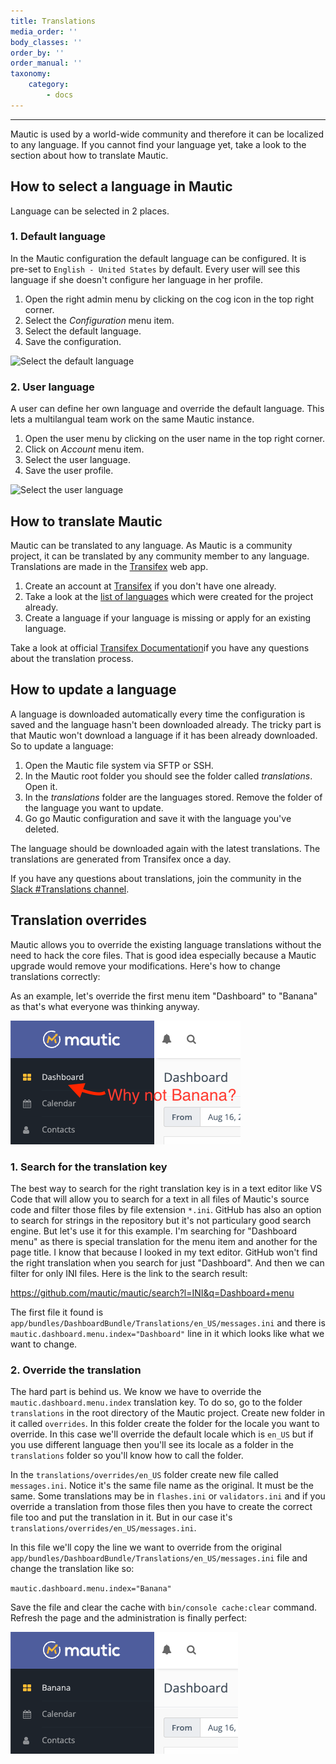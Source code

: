```yaml
---
title: Translations
media_order: ''
body_classes: ''
order_by: ''
order_manual: ''
taxonomy:
    category:
        - docs
---
```


---------------

Mautic is used by a world-wide community and therefore it can be localized to any language. If you cannot find your language yet, take a look to the section about how to translate Mautic.

## How to select a language in Mautic

Language can be selected in 2 places.

### 1. Default language

In the Mautic configuration the default language can be configured. It is pre-set to `English - United States` by default. Every user will see this language if she doesn't configure her language in her profile.

1. Open the right admin menu by clicking on the cog icon in the top right corner.
2. Select the *Configuration* menu item.
3. Select the default language.
4. Save the configuration.

![Select the default language](translations-select-language.png "Select the default language")

### 2. User language

A user can define her own language and override the default language. This lets a multilangual team work on the same Mautic instance.

1. Open the user menu by clicking on the user name in the top right corner.
2. Click on *Account* menu item.
3. Select the user language.
4. Save the user profile.

![Select the user language](translations-select-user-language.png "Select the user language")

## How to translate Mautic

Mautic can be translated to any language. As Mautic is a community project, it can be translated by any community member to any language. Translations are made in the [Transifex][transifex] web app.

1. Create an account at [Transifex][transifex] if you don't have one already.
2. Take a look at the [list of languages][transifex] which were created for the project already.
3. Create a language if your language is missing or apply for an existing language.

Take a look at official [Transifex Documentation][transifex-documentation]if you have any questions about the translation process.

## How to update a language

A language is downloaded automatically every time the configuration is saved and the language hasn't been downloaded already. The tricky part is that Mautic won't download a language if it has been already downloaded. So to update a language:

1. Open the Mautic file system via SFTP or SSH.
2. In the Mautic root folder you should see the folder called *translations*. Open it.
3. In the *translations* folder are the languages stored. Remove the folder of the language you want to update.
4. Go go Mautic configuration and save it with the language you've deleted.

The language should be downloaded again with the latest translations. The translations are generated from Transifex once a day.

If you have any questions about translations, join the community in the [Slack #Translations channel][slack-channel].


[transifex]: <https://www.transifex.com/mautic/mautic/>
[transifex-documentation]: <http://docs.transifex.com/tutorials/txeditor/>
[slack-channel]: <https://mautic.slack.com/archives/C02HV79J2>

## Translation overrides

Mautic allows you to override the existing language translations without the need to hack the core files. That is good idea especially because a Mautic upgrade would remove your modifications. Here's how to change translations correctly:

As an example, let's override the first menu item "Dashboard" to "Banana" as that's what everyone was thinking anyway.

![Override Dashboard menu item](translations-dashboard.png "Override Dashboard menu item")

### 1. Search for the translation key

The best way to search for the right translation key is in a text editor like VS Code that will allow you to search for a text in all files of Mautic's source code and filter those files by file extension `*.ini`. GitHub has also an option to search for strings in the repository but it's not particulary good search engine. But let's use it for this example. I'm searching for "Dashboard menu" as there is special translation for the menu item and another for the page title. I know that because I looked in my text editor. GitHub won't find the right translation when you search for just "Dashboard". And then we can filter for only INI files. Here is the link to the search result:

https://github.com/mautic/mautic/search?l=INI&q=Dashboard+menu

The first file it found is `app/bundles/DashboardBundle/Translations/en_US/messages.ini` and there is `mautic.dashboard.menu.index="Dashboard"` line in it which looks like what we want to change.

### 2. Override the translation

The hard part is behind us. We know we have to override the `mautic.dashboard.menu.index` translation key. To do so, go to the folder `translations` in the root directory of the Mautic project. Create new folder in it called `overrides`. In this folder create the folder for the locale you want to override. In this case we'll override the default locale which is `en_US` but if you use different language then you'll see its locale as a folder in the `translations` folder so you'll know how to call the folder.

In the `translations/overrides/en_US` folder create new file called `messages.ini`. Notice it's the same file name as the original. It must be the same. Some translations may be in `flashes.ini` or `validators.ini` and if you override a translation from those files then you have to create the correct file too and put the translation in it. But in our case it's `translations/overrides/en_US/messages.ini`.

In this file we'll copy the line we want to override from the original `app/bundles/DashboardBundle/Translations/en_US/messages.ini` file and change the translation like so:

`mautic.dashboard.menu.index="Banana"`

Save the file and clear the cache with `bin/console cache:clear` command. Refresh the page and the administration is finally perfect:

![Dashboard menu item overriden to Banana](translations-banana.png "Dashboard menu item overriden to Banana")





